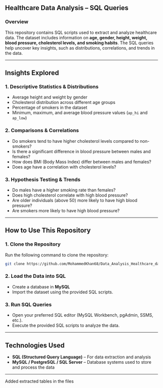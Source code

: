 ## **Healthcare Data Analysis – SQL Queries**  

### **Overview**  
This repository contains SQL scripts used to extract and analyze healthcare data. The dataset includes information on **age, gender, height, weight, blood pressure, cholesterol levels, and smoking habits**. The SQL queries help uncover key insights, such as distributions, correlations, and trends in the data.  

---

## **Insights Explored**  

### **1. Descriptive Statistics & Distributions**  
- Average height and weight by gender  
- Cholesterol distribution across different age groups  
- Percentage of smokers in the dataset  
- Minimum, maximum, and average blood pressure values (`ap_hi` and `ap_low`)  

### **2. Comparisons & Correlations**  
- Do smokers tend to have higher cholesterol levels compared to non-smokers?  
- Is there a significant difference in blood pressure between males and females?  
- How does BMI (Body Mass Index) differ between males and females?  
- Does age have a correlation with cholesterol levels?  

### **3. Hypothesis Testing & Trends**  
- Do males have a higher smoking rate than females?  
- Does high cholesterol correlate with high blood pressure?  
- Are older individuals (above 50) more likely to have high blood pressure?  
- Are smokers more likely to have high blood pressure?  

---

## **How to Use This Repository**  

### **1. Clone the Repository**  
Run the following command to clone the repository:  
```bash
git clone https://github.com/MohammedKhan68/Data_Analysis_Healthcare_data.git
```

### **2. Load the Data into SQL**  
- Create a database in **MySQL**  
- Import the dataset using the provided SQL scripts.  

### **3. Run SQL Queries**  
- Open your preferred SQL editor (MySQL Workbench, pgAdmin, SSMS, etc.).  
- Execute the provided SQL scripts to analyze the data.  

---

## **Technologies Used**  
- **SQL (Structured Query Language)** – For data extraction and analysis  
- **MySQL / PostgreSQL / SQL Server** – Database systems used to store and process the data  

---

Added extracted tables in the files
